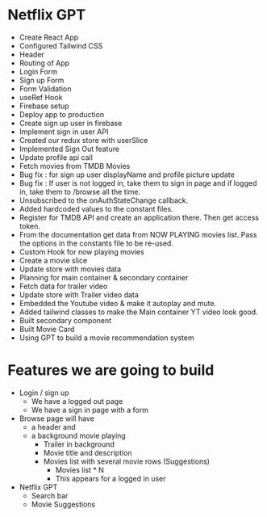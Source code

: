 # Netflix GPT

- Create React App
- Configured Tailwind CSS
- Header
- Routing of App
- Login Form
- Sign up Form
- Form Validation
- useRef Hook
- Firebase setup
- Deploy app to production
- Create sign up user in firebase
- Implement sign in user API
- Created our redux store with userSlice
- Implemented Sign Out feature
- Update profile api call
- Fetch movies from TMDB Movies
- Bug fix : for sign up user displayName and profile picture update
- Bug fix : If user is not logged in, take them to sign in page and if logged in, take them to /browse all the time.
- Unsubscribed to the onAuthStateChange callback. 
- Added hardcoded values to the constant files. 
- Register for TMDB API and create an application there. Then get access token. 
- From the documentation get data from NOW PLAYING movies list. Pass the options in the constants file to be re-used. 
- Custom Hook for now playing movies
- Create a movie slice
- Update store with movies data
- Planning for main container & secondary container
- Fetch data for trailer video
- Update store with Trailer video data
- Embedded the Youtube video & make it autoplay and mute. 
- Added tailwind classes to make the Main container YT video look good. 
- Built secondary component
- Built Movie Card
- Using GPT to build a movie recommendation system


# Features we are going to build
- Login / sign up
    - We have a logged out page
    - We have a sign in page with a form
 - Browse page will have 
   - a header and 
   - a background movie playing
        - Trailer in background
        - Movie title and description
        - Movies list with several movie rows (Suggestions)
            - Movies list * N
            - This appears for a logged in user
- Netflix GPT
    - Search bar
    - Movie Suggestions
